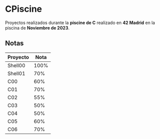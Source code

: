 # CPiscine
Proyectos realizados durante la **piscine de C** realizado en **42 Madrid** en la piscina de **Noviembre de 2023**.
## Notas
|Proyecto|Nota|
|--------|----|
|Shell00|100%|
|Shell01|70%|
|C00|60%|
|C01|70%|
|C02|55%|
|C03|50%|
|C04|50%|
|C05|60%|
|C06|70%|
